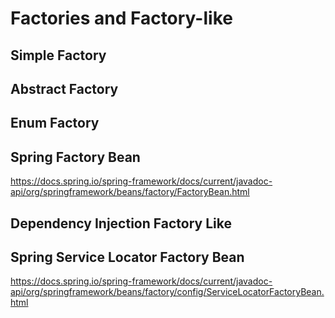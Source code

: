 # Factories and Factory-like

## Simple Factory

## Abstract Factory

## Enum Factory

## Spring Factory Bean

https://docs.spring.io/spring-framework/docs/current/javadoc-api/org/springframework/beans/factory/FactoryBean.html

## Dependency Injection Factory Like

## Spring Service Locator Factory Bean

https://docs.spring.io/spring-framework/docs/current/javadoc-api/org/springframework/beans/factory/config/ServiceLocatorFactoryBean.html